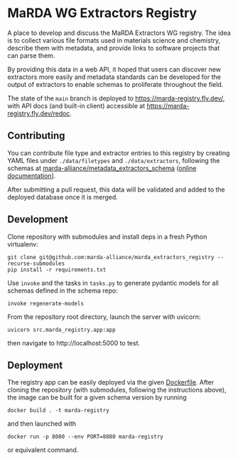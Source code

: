 # MaRDA WG Extractors Registry

A place to develop and discuss the MaRDA Extractors WG registry.
The idea is to collect various file formats used in materials science and chemistry, describe them with metadata, and provide links to software projects that can parse them.

By providing this data in a web API, it hoped that users can discover new extractors more easily and metadata standards can be developed for the output of extractors to enable schemas to proliferate throughout the field.

The state of the `main` branch is deployed to https://marda-registry.fly.dev/, with API docs (and built-in client) accessible at https://marda-registry.fly.dev/redoc.

## Contributing

You can contribute file type and extractor entries to this registry by creating YAML files under `./data/filetypes` and `./data/extractors`, following the schemas at [marda-alliance/metadata_extractors_schema](https://github.com/marda-alliance/metadata_extractors_schema) ([online documentation](https://marda-alliance.github.io/metadata_extractors_schema)].

After submitting a pull request, this data will be validated and added to the deployed database once it is merged.

## Development

Clone repository with submodules and install deps in a fresh Python virtualenv:

```
git clone git@github.com:marda-alliance/marda_extractors_registry --recurse-submodules
pip install -r requirements.txt
```

Use `invoke` and the tasks in `tasks.py` to generate pydantic models for all
schemas defined in the schema repo:

```
invoke regenerate-models
```

From the repository root directory, launch the server with uvicorn:

```
uvicorn src.marda_registry.app:app
```

then navigate to http://localhost:5000 to test.

## Deployment

The registry app can be easily deployed via the given [Dockerfile](./Dockerfile).
After cloning the repository (with submodules, following the instructions above), the image can be built for a given schema version by running

```shell
docker build . -t marda-registry
```

and then launched with

```shell
docker run -p 8080 --env PORT=8080 marda-registry
```

or equivalent command.
